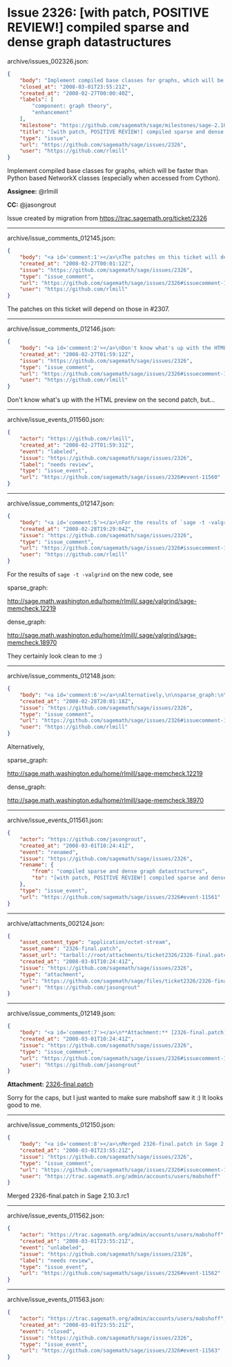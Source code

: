 # Issue 2326: [with patch, POSITIVE REVIEW!] compiled sparse and dense graph datastructures

archive/issues_002326.json:
```json
{
    "body": "Implement compiled base classes for graphs, which will be faster than Python based NetworkX classes (especially when accessed from Cython).\n\n**Assignee:** @rlmill\n\n**CC:**  @jasongrout\n\nIssue created by migration from https://trac.sagemath.org/ticket/2326\n\n",
    "closed_at": "2008-03-01T23:55:21Z",
    "created_at": "2008-02-27T00:00:40Z",
    "labels": [
        "component: graph theory",
        "enhancement"
    ],
    "milestone": "https://github.com/sagemath/sage/milestones/sage-2.10.3",
    "title": "[with patch, POSITIVE REVIEW!] compiled sparse and dense graph datastructures",
    "type": "issue",
    "url": "https://github.com/sagemath/sage/issues/2326",
    "user": "https://github.com/rlmill"
}
```
Implement compiled base classes for graphs, which will be faster than Python based NetworkX classes (especially when accessed from Cython).

**Assignee:** @rlmill

**CC:**  @jasongrout

Issue created by migration from https://trac.sagemath.org/ticket/2326





---

archive/issue_comments_012145.json:
```json
{
    "body": "<a id='comment:1'></a>\nThe patches on this ticket will depend on those in #2307.",
    "created_at": "2008-02-27T00:01:12Z",
    "issue": "https://github.com/sagemath/sage/issues/2326",
    "type": "issue_comment",
    "url": "https://github.com/sagemath/sage/issues/2326#issuecomment-12145",
    "user": "https://github.com/rlmill"
}
```

<a id='comment:1'></a>
The patches on this ticket will depend on those in #2307.



---

archive/issue_comments_012146.json:
```json
{
    "body": "<a id='comment:2'></a>\nDon't know what's up with the HTML preview on the second patch, but...",
    "created_at": "2008-02-27T01:59:12Z",
    "issue": "https://github.com/sagemath/sage/issues/2326",
    "type": "issue_comment",
    "url": "https://github.com/sagemath/sage/issues/2326#issuecomment-12146",
    "user": "https://github.com/rlmill"
}
```

<a id='comment:2'></a>
Don't know what's up with the HTML preview on the second patch, but...



---

archive/issue_events_011560.json:
```json
{
    "actor": "https://github.com/rlmill",
    "created_at": "2008-02-27T01:59:31Z",
    "event": "labeled",
    "issue": "https://github.com/sagemath/sage/issues/2326",
    "label": "needs review",
    "type": "issue_event",
    "url": "https://github.com/sagemath/sage/issues/2326#event-11560"
}
```



---

archive/issue_comments_012147.json:
```json
{
    "body": "<a id='comment:5'></a>\nFor the results of `sage -t -valgrind` on the new code, see\n\nsparse_graph:\n\nhttp://sage.math.washington.edu/home/rlmill/.sage/valgrind/sage-memcheck.12219\n\ndense_graph:\n\nhttp://sage.math.washington.edu/home/rlmill/.sage/valgrind/sage-memcheck.18970\n\nThey certainly look clean to me :)",
    "created_at": "2008-02-28T19:29:04Z",
    "issue": "https://github.com/sagemath/sage/issues/2326",
    "type": "issue_comment",
    "url": "https://github.com/sagemath/sage/issues/2326#issuecomment-12147",
    "user": "https://github.com/rlmill"
}
```

<a id='comment:5'></a>
For the results of `sage -t -valgrind` on the new code, see

sparse_graph:

http://sage.math.washington.edu/home/rlmill/.sage/valgrind/sage-memcheck.12219

dense_graph:

http://sage.math.washington.edu/home/rlmill/.sage/valgrind/sage-memcheck.18970

They certainly look clean to me :)



---

archive/issue_comments_012148.json:
```json
{
    "body": "<a id='comment:6'></a>\nAlternatively,\n\nsparse_graph:\n\nhttp://sage.math.washington.edu/home/rlmill/sage-memcheck.12219\n\ndense_graph:\n\nhttp://sage.math.washington.edu/home/rlmill/sage-memcheck.18970",
    "created_at": "2008-02-28T20:01:18Z",
    "issue": "https://github.com/sagemath/sage/issues/2326",
    "type": "issue_comment",
    "url": "https://github.com/sagemath/sage/issues/2326#issuecomment-12148",
    "user": "https://github.com/rlmill"
}
```

<a id='comment:6'></a>
Alternatively,

sparse_graph:

http://sage.math.washington.edu/home/rlmill/sage-memcheck.12219

dense_graph:

http://sage.math.washington.edu/home/rlmill/sage-memcheck.18970



---

archive/issue_events_011561.json:
```json
{
    "actor": "https://github.com/jasongrout",
    "created_at": "2008-03-01T10:24:41Z",
    "event": "renamed",
    "issue": "https://github.com/sagemath/sage/issues/2326",
    "rename": {
        "from": "compiled sparse and dense graph datastructures",
        "to": "[with patch, POSITIVE REVIEW!] compiled sparse and dense graph datastructures"
    },
    "type": "issue_event",
    "url": "https://github.com/sagemath/sage/issues/2326#event-11561"
}
```



---

archive/attachments_002124.json:
```json
{
    "asset_content_type": "application/octet-stream",
    "asset_name": "2326-final.patch",
    "asset_url": "tarball://root/attachments/ticket2326/2326-final.patch",
    "created_at": "2008-03-01T10:24:41Z",
    "issue": "https://github.com/sagemath/sage/issues/2326",
    "type": "attachment",
    "url": "https://github.com/sagemath/sage/files/ticket2326/2326-final.patch",
    "user": "https://github.com/jasongrout"
}
```



---

archive/issue_comments_012149.json:
```json
{
    "body": "<a id='comment:7'></a>\n**Attachment:** [2326-final.patch](https://github.com/sagemath/sage/files/ticket2326/2326-final.patch)\n\nSorry for the caps, but I just wanted to make sure mabshoff saw it :)  It looks good to me.",
    "created_at": "2008-03-01T10:24:41Z",
    "issue": "https://github.com/sagemath/sage/issues/2326",
    "type": "issue_comment",
    "url": "https://github.com/sagemath/sage/issues/2326#issuecomment-12149",
    "user": "https://github.com/jasongrout"
}
```

<a id='comment:7'></a>
**Attachment:** [2326-final.patch](https://github.com/sagemath/sage/files/ticket2326/2326-final.patch)

Sorry for the caps, but I just wanted to make sure mabshoff saw it :)  It looks good to me.



---

archive/issue_comments_012150.json:
```json
{
    "body": "<a id='comment:8'></a>\nMerged 2326-final.patch in Sage 2.10.3.rc1",
    "created_at": "2008-03-01T23:55:21Z",
    "issue": "https://github.com/sagemath/sage/issues/2326",
    "type": "issue_comment",
    "url": "https://github.com/sagemath/sage/issues/2326#issuecomment-12150",
    "user": "https://trac.sagemath.org/admin/accounts/users/mabshoff"
}
```

<a id='comment:8'></a>
Merged 2326-final.patch in Sage 2.10.3.rc1



---

archive/issue_events_011562.json:
```json
{
    "actor": "https://trac.sagemath.org/admin/accounts/users/mabshoff",
    "created_at": "2008-03-01T23:55:21Z",
    "event": "unlabeled",
    "issue": "https://github.com/sagemath/sage/issues/2326",
    "label": "needs review",
    "type": "issue_event",
    "url": "https://github.com/sagemath/sage/issues/2326#event-11562"
}
```



---

archive/issue_events_011563.json:
```json
{
    "actor": "https://trac.sagemath.org/admin/accounts/users/mabshoff",
    "created_at": "2008-03-01T23:55:21Z",
    "event": "closed",
    "issue": "https://github.com/sagemath/sage/issues/2326",
    "type": "issue_event",
    "url": "https://github.com/sagemath/sage/issues/2326#event-11563"
}
```

